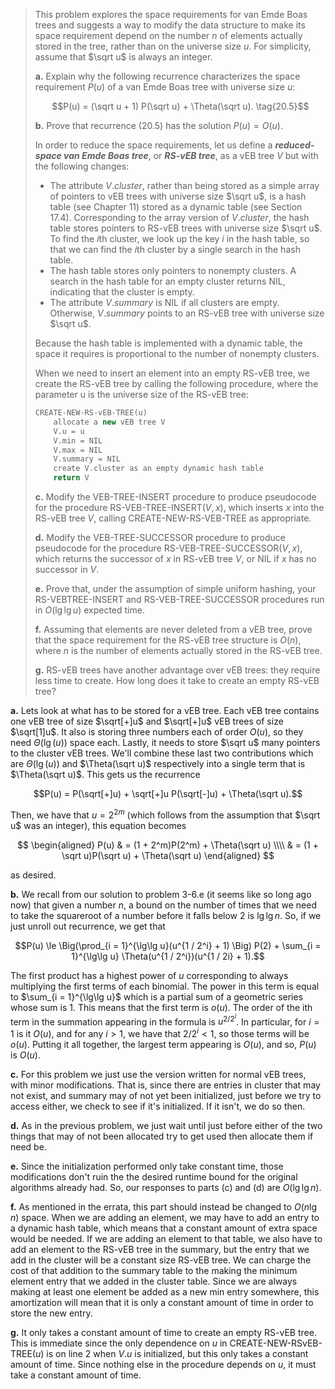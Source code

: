 > This problem explores the space requirements for van Emde Boas trees and suggests a way to modify the data structure to make its space requirement depend on the number $n$ of elements actually stored in the tree, rather than on the universe size $u$. For simplicity, assume that $\sqrt u$ is always an integer.
>
> **a.** Explain why the following recurrence characterizes the space requirement $P(u)$ of a van Emde Boas tree with universe size $u$:
>
> $$P(u) = (\sqrt u + 1) P(\sqrt u) + \Theta(\sqrt u). \tag{20.5}$$
>
> **b.** Prove that recurrence $\text{(20.5)}$ has the solution $P(u) = O(u)$.
>
> In order to reduce the space requirements, let us define a **_reduced-space van Emde Boas tree_**, or **_RS-vEB tree_**, as a vEB tree $V$ but with the following changes:
>
> - The attribute $V.cluster$, rather than being stored as a simple array of pointers to vEB trees with universe size $\sqrt u$, is a hash table (see Chapter 11) stored as a dynamic table (see Section 17.4). Corresponding to the array version of $V.cluster$, the hash table stores pointers to RS-vEB trees with universe size $\sqrt u$. To find the $i$th cluster, we look up the key $i$ in the hash table, so that we can find the $i$th cluster by a single search in the hash table.
> - The hash table stores only pointers to nonempty clusters. A search in the hash table for an empty cluster returns $\text{NIL}$, indicating that the cluster is empty.
> - The attribute $V.summary$ is $\text{NIL}$ if all clusters are empty. Otherwise, $V.summary$ points to an RS-vEB tree with universe size $\sqrt u$.
>
> Because the hash table is implemented with a dynamic table, the space it requires is proportional to the number of nonempty clusters.
>
> When we need to insert an element into an empty RS-vEB tree, we create the RS-vEB tree by calling the following procedure, where the parameter u is the universe size of the RS-vEB tree:
>
> ```cpp
> CREATE-NEW-RS-vEB-TREE(u)
>     allocate a new vEB tree V
>     V.u = u
>     V.min = NIL
>     V.max = NIL
>     V.summary = NIL
>     create V.cluster as an empty dynamic hash table
>     return V
> ```
>
> **c.** Modify the $\text{VEB-TREE-INSERT}$ procedure to produce pseudocode for the procedure $\text{RS-VEB-TREE-INSERT}(V, x)$, which inserts $x$ into the RS-vEB tree $V$, calling $\text{CREATE-NEW-RS-VEB-TREE}$ as appropriate.
>
> **d.** Modify the $\text{VEB-TREE-SUCCESSOR}$ procedure to produce pseudocode for the procedure $\text{RS-VEB-TREE-SUCCESSOR}(V, x)$, which returns the successor of $x$ in RS-vEB tree $V$, or $\text{NIL}$ if $x$ has no successor in $V$.
>
> **e.** Prove that, under the assumption of simple uniform hashing, your $\text{RS-VEBTREE-INSERT}$ and $\text{RS-VEB-TREE-SUCCESSOR}$ procedures run in $O(\lg\lg u)$ expected time.
>
> **f.** Assuming that elements are never deleted from a vEB tree, prove that the space requirement for the RS-vEB tree structure is $O(n)$, where $n$ is the number of elements actually stored in the RS-vEB tree.
>
> **g.** RS-vEB trees have another advantage over vEB trees: they require less time to create. How long does it take to create an empty RS-vEB tree?

**a.** Lets look at what has to be stored for a vEB tree. Each vEB tree contains one vEB tree of size $\sqrt[+]u$ and $\sqrt[+]u$ vEB trees of size $\sqrt[1]u$. It also is storing three numbers each of order $O(u)$, so they need $\Theta(\lg(u))$ space each. Lastly, it needs to store $\sqrt u$ many pointers to the cluster vEB trees. We'll combine these last two contributions which are $\Theta(\lg(u))$ and $\Theta(\sqrt u)$ respectively into a single term that is $\Theta(\sqrt u)$. This gets us the recurrence

$$P(u) = P(\sqrt[+]u) + \sqrt[+]u P(\sqrt[-]u) + \Theta(\sqrt u).$$

Then, we have that $u = 2^{2m}$ (which follows from the assumption that $\sqrt u$ was an integer), this equation becomes

$$
\begin{aligned}
P(u) & = (1 + 2^m)P(2^m) + \Theta(\sqrt u) \\\\
     & = (1 + \sqrt u)P(\sqrt u) + \Theta(\sqrt u)
\end{aligned}
$$

as desired.

**b.** We recall from our solution to problem 3-6.e (it seems like so long ago now) that given a number $n$, a bound on the number of times that we need to take the squareroot of a number before it falls below $2$ is $\lg\lg n$. So, if we just unroll out recurrence, we get that

$$P(u) \le \Big(\prod_{i = 1}^{\lg\lg u}(u^{1 / 2^i} + 1) \Big) P(2) + \sum_{i = 1}^{\lg\lg u} \Theta(u^{1 / 2^i})(u^{1 / 2i} + 1).$$

The first product has a highest power of $u$ corresponding to always multiplying the first terms of each binomial. The power in this term is equal to $\sum_{i = 1}^{\lg\lg u}$ which is a partial sum of a geometric series whose sum is $1$. This means that the first term is $o(u)$. The order of the ith term in the summation appearing in the formula is $u^{2 / 2^i}$. In particular, for $i = 1$ is it $O(u)$, and for any $i > 1$, we have that $2 / 2^i < 1$, so those terms will be $o(u)$. Putting it all together, the largest term appearing is $O(u)$, and so, $P(u)$ is $O(u)$.

**c.** For this problem we just use the version written for normal vEB trees, with minor modifications. That is, since there are entries in cluster that may not exist, and summary may of not yet been initialized, just before we try to access either, we check to see if it's initialized. If it isn't, we do so then.

**d.** As in the previous problem, we just wait until just before either of the two things that may of not been allocated try to get used then allocate them if need be.

**e.** Since the initialization performed only take constant time, those modifications don't ruin the the desired runtime bound for the original algorithms already had. So, our responses to parts \(c\) and (d) are $O(\lg\lg n)$.

**f.** As mentioned in the errata, this part should instead be changed to $O(n\lg n)$ space. When we are adding an element, we may have to add an entry to a dynamic hash table, which means that a constant amount of extra space would be needed. If we are adding an element to that table, we also have to add an element to the RS-vEB tree in the summary, but the entry that we add in the cluster will be a constant size RS-vEB tree. We can charge the cost of that addition to the summary table to the making the minimum element entry that we added in the cluster table. Since we are always making at least one element be added as a new min entry somewhere, this amortization will mean that it is only a constant amount of time in order to store the new entry.

**g.** It only takes a constant amount of time to create an empty RS-vEB tree. This is immediate since the only dependence on $u$ in $\text{CREATE-NEW-RSvEB-TREE}(u)$ is on line 2 when $V.u$ is initialized, but this only takes a constant amount of time. Since nothing else in the procedure depends on $u$, it must take a constant amount of time.
